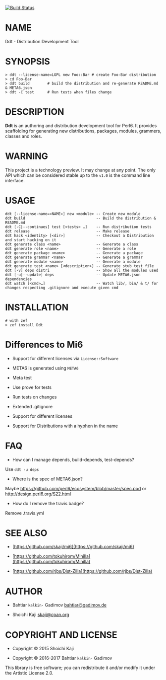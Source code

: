 [![Build Status](https://travis-ci.org/kalkin/Ddt.svg?branch=master)](https://travis-ci.org/kalkin/Ddt)

NAME
====

Ddt - Distribution Development Tool

SYNOPSIS
========



    > ddt --license-name=LGPL new Foo::Bar # create Foo-Bar distribution
    > cd Foo-Bar
    > ddt build        # build the distribution and re-generate README.md & META6.json
    > ddt -C test      # Run tests when files change

DESCRIPTION
===========



**Ddt** is an authoring and distribution development tool for Perl6. It provides scaffolding for generating new distributions, packages, modules, grammers, classes and roles.

WARNING
=======

This project is a technology preview. It may change at any point. The only API which can be considered stable up to the `v1.0` is the command line interface.

USAGE
=====



    ddt [--license-name=«NAME»] new <module> -- Create new module
    ddt build                                -- Build the distribution & README.md
    ddt [-C|--continues] test [<tests> …]    -- Run distribution tests
    ddt release                              -- Make release
    ddt hack <identity> [<dir>]              -- Checkout a Distribution and start hacking on it
    ddt generate class <name>                -- Generate a class
    ddt generate role <name>                 -- Generate a role
    ddt generate package <name>              -- Generate a package
    ddt generate grammar <name>              -- Generate a grammar
    ddt generate module <name>               -- Generate a module
    ddt generate test <name> [<description>] -- Generate stub test file
    ddt [-v] deps distri                     -- Show all the modules used
    ddt [-u|--update] deps                   -- Update META6.json dependencies
    ddt watch [<cmd>…]                       -- Watch lib/, bin/ & t/ for changes respecting .gitignore and execute given cmd

INSTALLATION
============

    # with zef
    > zef install Ddt

Differences to Mi6
==================

  * Support for different licenses via `License::Software`

  * META6 is generated using `META6`

  * Meta test

  * Use prove for tests

  * Run tests on changes

  * Extended .gitignore

  * Support for different licenses

  * Support for Distributions with a hyphen in the name

FAQ
===

  * How can I manage depends, build-depends, test-depends?

Use `ddt -u deps`

  * Where is the spec of META6.json?

Maybe https://github.com/perl6/ecosystem/blob/master/spec.pod or http://design.perl6.org/S22.html

  * How do I remove the travis badge?

Remove .travis.yml

SEE ALSO
========

  * [https://github.com/skaji/mi6](https://github.com/skaji/mi6)

  * [https://github.com/tokuhirom/Minilla](https://github.com/tokuhirom/Minilla)

  * [https://github.com/rjbs/Dist-Zilla](https://github.com/rjbs/Dist-Zilla)

AUTHOR
======

  * Bahtiar `kalkin-` Gadimov <bahtiar@gadimov.de>

  * Shoichi Kaji <skaji@cpan.org>

COPYRIGHT AND LICENSE
=====================

  * Copyright © 2015 Shoichi Kaji

  * Copyright © 2016-2017 Bahtiar `kalkin-` Gadimov

This library is free software; you can redistribute it and/or modify it under the Artistic License 2.0.
